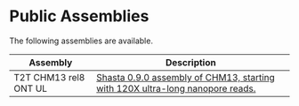 # Public Assemblies

The following assemblies are available.

| Assembly                                                            | Description                                                                   |
| ------------------------------------------------------------------- | ----------------------------------------------------------------------------- |
| T2T CHM13 rel8 ONT UL | [Shasta 0.9.0 assembly of CHM13, starting with 120X ultra-long nanopore reads.](public_assemblies/T2T_CHM13_rel8_ONT_UL.md) |